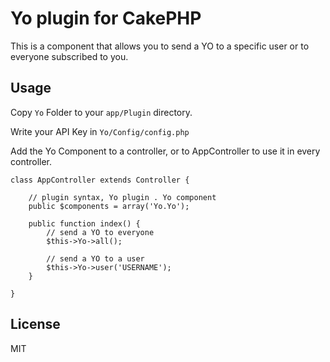 # Yo plugin for CakePHP

This is a component that allows you to send a YO to a specific user or to everyone subscribed to you.

## Usage
Copy `Yo` Folder to your `app/Plugin` directory.

Write your API Key in `Yo/Config/config.php`

Add the Yo Component to a controller, or to AppController to use it in every controller.

```
class AppController extends Controller {

	// plugin syntax, Yo plugin . Yo component
    public $components = array('Yo.Yo');

    public function index() {
    	// send a YO to everyone
    	$this->Yo->all();

    	// send a YO to a user
    	$this->Yo->user('USERNAME');
    }

}
```

## License
MIT